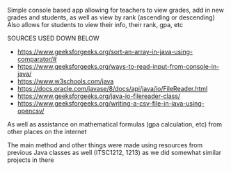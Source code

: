 Simple console based app allowing for teachers to view grades, add in new grades and students, as well as view by rank (ascending or descending)
Also allows for students to view their info, their rank, gpa, etc

SOURCES USED DOWN BELOW
* https://www.geeksforgeeks.org/sort-an-array-in-java-using-comparator/#
* https://www.geeksforgeeks.org/ways-to-read-input-from-console-in-java/
* https://www.w3schools.com/java
* https://docs.oracle.com/javase/8/docs/api/java/io/FileReader.html
* https://www.geeksforgeeks.org/java-io-filereader-class/
* https://www.geeksforgeeks.org/writing-a-csv-file-in-java-using-opencsv/

As well as assistance on mathematical formulas (gpa calculation, etc) from other places on the internet

The main method and other things were made using resources from previous Java classes as well (ITSC1212, 1213) as we did somewhat similar projects in there